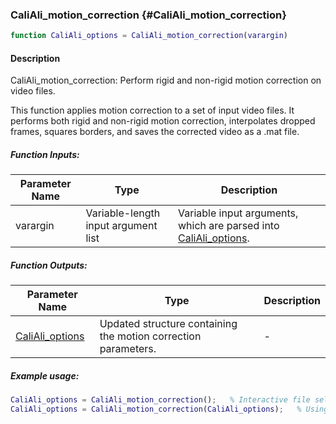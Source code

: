 ### CaliAli_motion_correction {#CaliAli_motion_correction}

```matlab
function CaliAli_options = CaliAli_motion_correction(varargin)
```

#### Description
CaliAli_motion_correction: Perform rigid and non-rigid motion correction on video files.

This function applies motion correction to a set of input video files. It performs both
rigid and non-rigid motion correction, interpolates dropped frames, squares borders, and
saves the corrected video as a .mat file.

##### Function Inputs:
| Parameter Name | Type | Description |
|---------------|------|-------------|
| varargin | Variable-length input argument list | Variable input arguments, which are parsed into  [CaliAli_options](CaliAli_parameters.md). |

##### Function Outputs:
| Parameter Name | Type | Description |
|---------------|------|-------------|
|  [CaliAli_options](CaliAli_parameters.md) | Updated structure containing the motion correction parameters. | - |

##### Example usage:
```matlab
CaliAli_options = CaliAli_motion_correction();   % Interactive file selection
CaliAli_options = CaliAli_motion_correction(CaliAli_options);   % Using predefined options
```
